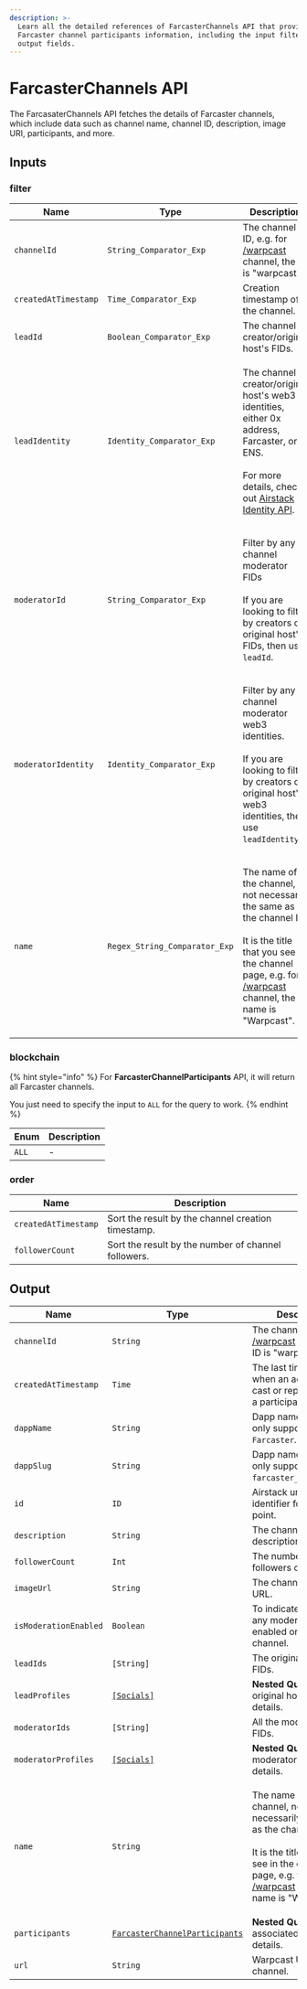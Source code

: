 ```yaml
---
description: >-
  Learn all the detailed references of FarcasterChannels API that provide
  Farcaster channel participants information, including the input filters and
  output fields.
---
```


# FarcasterChannels API

The FarcasaterChannels API fetches the details of Farcaster channels, which include data such as channel name, channel ID, description, image URI, participants, and more.

## Inputs

### filter

| Name                 | Type                          | Description                                                                                                                                                                                                                                    |
| -------------------- | ----------------------------- | ---------------------------------------------------------------------------------------------------------------------------------------------------------------------------------------------------------------------------------------------- |
| `channelId`          | `String_Comparator_Exp`       | The channel ID, e.g. for [/warpcast](https://warpcast.com/~/channel/warpcast) channel, the ID is "warpcast".                                                                                                                                   |
| `createdAtTimestamp` | `Time_Comparator_Exp`         | Creation timestamp of the channel.                                                                                                                                                                                                             |
| `leadId`             | `Boolean_Comparator_Exp`      | The channel creator/original host's FIDs.                                                                                                                                                                                                      |
| `leadIdentity`       | `Identity_Comparator_Exp`     | <p>The channel creator/original host's web3 identities, either 0x address, Farcaster, or ENS.<br><br>For more details, check out <a href="airstack-identity-api.md">Airstack Identity API</a>.</p>                                             |
| `moderatorId`        | `String_Comparator_Exp`       | <p>Filter by any channel moderator FIDs<br><br>If you are looking to filter by creators or original host's FIDs, then use <code>leadId</code>.</p>                                                                                             |
| `moderatorIdentity`  | `Identity_Comparator_Exp`     | <p>Filter by any channel moderator web3 identities.<br><br>If you are looking to filter by creators or original host's web3 identities, then use <code>leadIdentity</code>.</p>                                                                |
| `name`               | `Regex_String_Comparator_Exp` | <p>The name of the channel, not necessarily the same as the channel ID.<br><br>It is the title that you see in the channel page, e.g. for <a href="https://warpcast.com/~/channel/warpcast">/warpcast</a> channel, the name is "Warpcast".</p> |

### blockchain

{% hint style="info" %}
For **FarcasterChannelParticipants** API, it will return all Farcaster channels.

You just need to specify the input to `ALL` for the query to work.
{% endhint %}

| Enum  | Description |
| ----- | ----------- |
| `ALL` | -           |

### order

| Name                 | Description                                         |
| -------------------- | --------------------------------------------------- |
| `createdAtTimestamp` | Sort the result by the channel creation timestamp.  |
| `followerCount`      | Sort the result by the number of channel followers. |

## Output

| Name                  | Type                                                                  | Description                                                                                                                                                                                                                                    |
| --------------------- | --------------------------------------------------------------------- | ---------------------------------------------------------------------------------------------------------------------------------------------------------------------------------------------------------------------------------------------- |
| `channelId`           | `String`                                                              | The channel ID, e.g. for [/warpcast](https://warpcast.com/~/channel/warpcast) channel, the ID is "warpcast".                                                                                                                                   |
| `createdAtTimestamp`  | `Time`                                                                | The last timestamp when an action (either cast or reply) occur by a participant.                                                                                                                                                               |
| `dappName`            | `String`                                                              | Dapp name. Currently, only supports `Farcaster`.                                                                                                                                                                                               |
| `dappSlug`            | `String`                                                              | Dapp name. Currently, only supports `farcaster_v2_optimism`.                                                                                                                                                                                   |
| `id`                  | `ID`                                                                  | Airstack unique identifier for the data point.                                                                                                                                                                                                 |
| `description`         | `String`                                                              | The channel description.                                                                                                                                                                                                                       |
| `followerCount`       | `Int`                                                                 | The number of followers of a channel.                                                                                                                                                                                                          |
| `imageUrl`            | `String`                                                              | The channel image URL.                                                                                                                                                                                                                         |
| `isModerationEnabled` | `Boolean`                                                             | To indicate whether any moderation is enabled on the channel.                                                                                                                                                                                  |
| `leadIds`             | `[String]`                                                            | The original host's FIDs.                                                                                                                                                                                                                      |
| `leadProfiles`        | [`[Socials]`](socials-api.md)                                         | **Nested Query** – The original host's profile details.                                                                                                                                                                                        |
| `moderatorIds`        | `[String]`                                                            | All the moderator's FIDs.                                                                                                                                                                                                                      |
| `moderatorProfiles`   | [`[Socials]`](socials-api.md)                                         | **Nested Query** – All the moderator's profile details.                                                                                                                                                                                        |
| `name`                | `String`                                                              | <p>The name of the channel, not necessarily the same as the channel ID.<br><br>It is the title that you see in the channel page, e.g. for <a href="https://warpcast.com/~/channel/warpcast">/warpcast</a> channel, the name is "Warpcast".</p> |
| `participants`        | [`FarcasterChannelParticipants`](farcasterchannelparticipants-api.md) | **Nested Query** – associated participants details.                                                                                                                                                                                            |
| `url`                 | `String`                                                              | Warpcast URL to the channel.                                                                                                                                                                                                                   |
